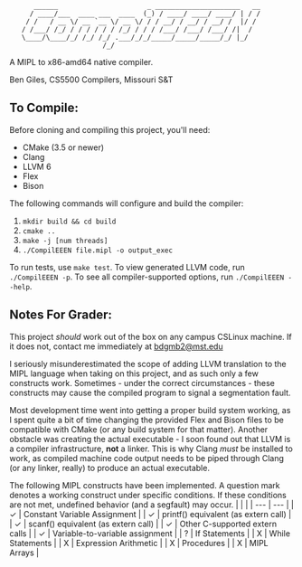 ```
      ______                      _ _____________________   __
     / ____/___  ____ ___  ____  (_) / ____/ ____/ ____/ | / /
    / /   / __ \/ __ `__ \/ __ \/ / / __/ / __/ / __/ /  |/ /
   / /___/ /_/ / / / / / / /_/ / / / /___/ /___/ /___/ /|  /
   \____/\____/_/ /_/ /_/ .___/_/_/_____/_____/_____/_/ |_/
                       /_/
```
A MIPL to x86-amd64 native compiler.

Ben Giles, CS5500 Compilers, Missouri S&T

## To Compile:
Before cloning and compiling this project, you'll need:
- CMake (3.5 or newer)
- Clang
- LLVM 6
- Flex
- Bison

The following commands will configure and build the compiler:
1. `mkdir build && cd build`
2. `cmake ..`
3. `make -j [num threads]`
4. `./CompilEEEN file.mipl -o output_exec`

To run tests, use `make test`. To view generated LLVM code, run `./CompilEEEN -p`. To see all compiler-supported options, run `./CompilEEEN --help`.

## Notes For Grader:
This project _should_ work out of the box on any campus CSLinux machine. If it does not, contact me immediately at bdgmb2@mst.edu

I seriously misunderestimated the scope of adding LLVM translation to the MIPL language when taking on this project, and as such only a few constructs work. Sometimes - under the correct circumstances - these constructs may cause the compiled program to signal a segmentation fault.

Most development time went into getting a proper build system working, as I spent quite a bit of time changing the provided Flex and Bison files to be compatible with CMake (or any build system for that matter). Another obstacle was creating the actual executable - I soon found out that LLVM is a compiler infrastructure, **not** a linker. This is why Clang _must_ be installed to work, as compiled machine code output needs to be piped through Clang (or any linker, really) to produce an actual executable.

The following MIPL constructs have been implemented. A question mark denotes a working construct under specific conditions. If these conditions are not met, undefined behavior (and a segfault) may occur. 
| | |
| --- | --- |
| ✓ | Constant Variable Assignment |
| ✓ | printf() equivalent (as extern call) |
| ✓ | scanf() equivalent (as extern call) |
| ✓ | Other C-supported extern calls |
| ✓ | Variable-to-variable assignment |
| ? | If Statements |
| X | While Statements |
| X | Expression Arithmetic |
| X | Procedures |
| X | MIPL Arrays |